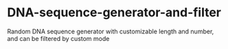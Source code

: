 # DNA-sequence-generator-and-filter
Random DNA sequence generator with customizable length and number, and can be filtered by custom mode

